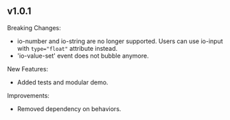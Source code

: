 ## v1.0.1

Breaking Changes:

  - io-number and io-string are no longer supported. Users can use io-input with `type="float"` attribute instead.
  - 'io-value-set' event does not bubble anymore.

New Features:
  
  - Added tests and modular demo.

Improvements:

  - Removed dependency on behaviors.
